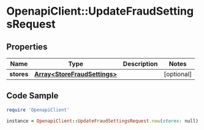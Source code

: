 # OpenapiClient::UpdateFraudSettingsRequest

## Properties

Name | Type | Description | Notes
------------ | ------------- | ------------- | -------------
**stores** | [**Array&lt;StoreFraudSettings&gt;**](StoreFraudSettings.md) |  | [optional] 

## Code Sample

```ruby
require 'OpenapiClient'

instance = OpenapiClient::UpdateFraudSettingsRequest.new(stores: null)
```


